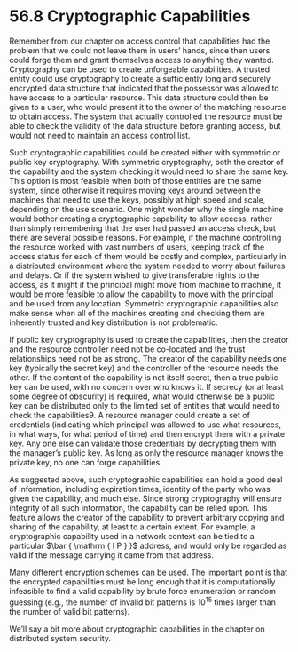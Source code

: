 # 56.8 Cryptographic Capabilities  

Remember from our chapter on access control that capabilities had the problem that we could not leave them in users’ hands, since then users could forge them and grant themselves access to anything they wanted. Cryptography can be used to create unforgeable capabilities. A trusted entity could use cryptography to create a sufficiently long and securely encrypted data structure that indicated that the possessor was allowed to have access to a particular resource. This data structure could then be given to a user, who would present it to the owner of the matching resource to obtain access. The system that actually controlled the resource must be able to check the validity of the data structure before granting access, but would not need to maintain an access control list.  

Such cryptographic capabilities could be created either with symmetric or public key cryptography. With symmetric cryptography, both the creator of the capability and the system checking it would need to share the same key. This option is most feasible when both of those entities are the same system, since otherwise it requires moving keys around between the machines that need to use the keys, possibly at high speed and scale, depending on the use scenario. One might wonder why the single machine would bother creating a cryptographic capability to allow access, rather than simply remembering that the user had passed an access check, but there are several possible reasons. For example, if the machine controlling the resource worked with vast numbers of users, keeping track of the access status for each of them would be costly and complex, particularly in a distributed environment where the system needed to worry about failures and delays. Or if the system wished to give transferable rights to the access, as it might if the principal might move from machine to machine, it would be more feasible to allow the capability to move with the principal and be used from any location. Symmetric cryptographic capabilities also make sense when all of the machines creating and checking them are inherently trusted and key distribution is not problematic.  

If public key cryptography is used to create the capabilities, then the creator and the resource controller need not be co-located and the trust relationships need not be as strong. The creator of the capability needs one key (typically the secret key) and the controller of the resource needs the other. If the content of the capability is not itself secret, then a true public key can be used, with no concern over who knows it. If secrecy (or at least some degree of obscurity) is required, what would otherwise be a public key can be distributed only to the limited set of entities that would need to check the capabilities9. A resource manager could create a set of credentials (indicating which principal was allowed to use what resources, in what ways, for what period of time) and then encrypt them with a private key. Any one else can validate those credentials by decrypting them with the manager’s public key. As long as only the resource manager knows the private key, no one can forge capabilities.  

As suggested above, such cryptographic capabilities can hold a good deal of information, including expiration times, identity of the party who was given the capability, and much else. Since strong cryptography will ensure integrity of all such information, the capability can be relied upon. This feature allows the creator of the capability to prevent arbitrary copying and sharing of the capability, at least to a certain extent. For example, a cryptographic capability used in a network context can be tied to a particular $\bar { \mathrm { I P } }$ address, and would only be regarded as valid if the message carrying it came from that address.  

Many different encryption schemes can be used. The important point is that the encrypted capabilities must be long enough that it is computationally infeasible to find a valid capability by brute force enumeration or random guessing (e.g., the number of invalid bit patterns is $1 0 ^ { 1 5 }$ times larger than the number of valid bit patterns).  

We’ll say a bit more about cryptographic capabilities in the chapter on distributed system security.  

